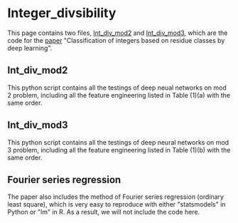 # Integer_divsibility
This page contains two files, [Int_div_mod2](Int_div_mod2.md) and [Int_div_mod3](Int_div_mod3.md), which are the code for the [paper](https://arxiv.org/abs/2304.01333) "Classification of integers based on residue classes by deep learning".
## Int_div_mod2
This python script contains all the testings of deep neual networks on mod 2 problem, including all the feature engineering listed in Table (1)(a) with the same order.
## Int_div_mod3
This python script contains all the testings of deep neural networks on mod 3 problem, including all the feature engineering listed in Table (1)(b) with the same order.
## Fourier series regression
The paper also includes the method of Fourier series regression (ordinary least square), which is very easy to reproduce with either "statsmodels" in Python or "lm" in R. As a result, we will not include the code here.
